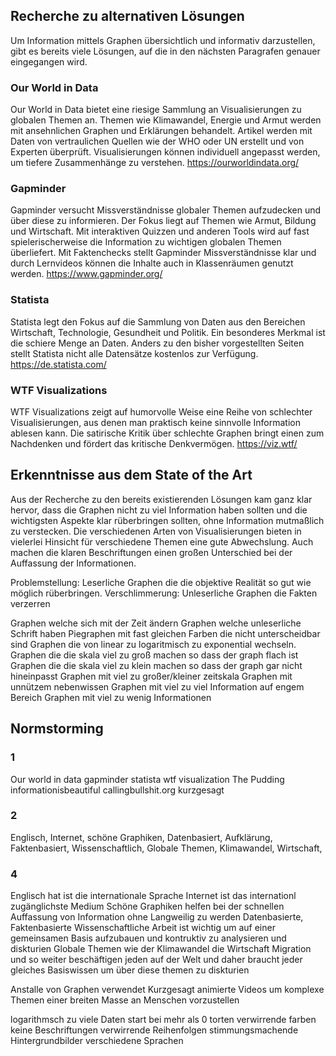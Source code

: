 ## Recherche zu alternativen Lösungen
Um Information mittels Graphen übersichtlich und informativ darzustellen, gibt es bereits viele Lösungen, auf die in den nächsten Paragrafen genauer eingegangen wird.
### Our World in Data
Our World in Data bietet eine riesige Sammlung an Visualisierungen zu globalen Themen an. Themen wie Klimawandel, Energie und Armut werden mit ansehnlichen Graphen und Erklärungen behandelt. Artikel werden mit Daten von vertraulichen Quellen wie der WHO oder UN erstellt und von Experten überprüft. Visualisierungen können individuell angepasst werden, um tiefere Zusammenhänge zu verstehen.
https://ourworldindata.org/

### Gapminder
Gapminder versucht Missverständnisse globaler Themen aufzudecken und über diese zu informieren. Der Fokus liegt auf Themen wie Armut, Bildung und Wirtschaft. Mit interaktiven Quizzen und anderen Tools wird auf fast spielerischerweise die Information zu wichtigen globalen Themen überliefert. Mit Faktenchecks stellt Gapminder Missverständnisse klar und durch Lernvideos können die Inhalte auch in Klassenräumen genutzt werden. 
https://www.gapminder.org/
### Statista
Statista legt den Fokus auf die Sammlung von Daten aus den Bereichen Wirtschaft, Technologie, Gesundheit und Politik. Ein besonderes Merkmal ist die schiere Menge an Daten. Anders zu den bisher vorgestellten Seiten stellt Statista nicht alle Datensätze kostenlos zur Verfügung.
https://de.statista.com/
### WTF Visualizations
WTF Visualizations zeigt auf humorvolle Weise eine Reihe von schlechter Visualisierungen, aus denen man praktisch keine sinnvolle Information ablesen kann. Die satirische Kritik über schlechte Graphen bringt einen zum Nachdenken und fördert das kritische Denkvermögen.
https://viz.wtf/

## Erkenntnisse aus dem State of the Art
Aus der Recherche zu den bereits existierenden Lösungen kam ganz klar hervor, dass die Graphen nicht zu viel Information haben sollten und die wichtigsten Aspekte klar rüberbringen sollten, ohne Information mutmaßlich zu verstecken. Die verschiedenen Arten von Visualisierungen bieten in vielerlei Hinsicht für verschiedene Themen eine gute Abwechslung. Auch machen die klaren Beschriftungen einen großen Unterschied bei der Auffassung der Informationen.



Problemstellung: Leserliche Graphen die die objektive Realität so gut wie möglich rüberbringen.
Verschlimmerung: Unleserliche Graphen die Fakten verzerren

Graphen welche sich mit der Zeit ändern
Graphen welche unleserliche Schrift haben
Piegraphen mit fast gleichen Farben die nicht unterscheidbar sind
Graphen die von linear zu logaritmisch zu exponential wechseln. 
Graphen die die skala viel zu groß machen so dass der graph flach ist
Graphen die die skala viel zu klein machen so dass der graph gar nicht hineinpasst
Graphen mit viel zu großer/kleiner zeitskala
Graphen mit unnützem nebenwissen
Graphen mit viel zu viel Information auf engem Bereich
Graphen mit viel zu wenig Informationen

## Normstorming
### 1
Our world in data
gapminder
statista
wtf visualization
The Pudding
informationisbeautiful
callingbullshit.org
kurzgesagt

### 2
Englisch, Internet, schöne Graphiken, Datenbasiert, Aufklärung, Faktenbasiert, Wissenschaftlich, Globale Themen, Klimawandel, Wirtschaft, 

### 4
Englisch hat ist die internationale Sprache 
Internet ist das internationl zugänglichste Medium
Schöne Graphiken helfen bei der schnellen Auffassung von Information ohne Langweilig zu werden
Datenbasierte, Faktenbasierte Wissenschaftliche Arbeit ist wichtig um auf einer gemeinsamen Basis aufzubauen und kontruktiv zu analysieren und diskturien
Globale Themen wie der Klimawandel die Wirtschaft Migration und so weiter beschäftigen jeden auf der Welt und daher braucht jeder gleiches Basiswissen um über diese themen zu diskturien



Anstalle von Graphen verwendet Kurzgesagt animierte Videos um komplexe Themen einer breiten Masse an Menschen vorzustellen


logarithmsch
zu viele Daten
start bei mehr als 0
torten
verwirrende farben
keine Beschriftungen
verwirrende Reihenfolgen
stimmungsmachende Hintergrundbilder
verschiedene Sprachen
